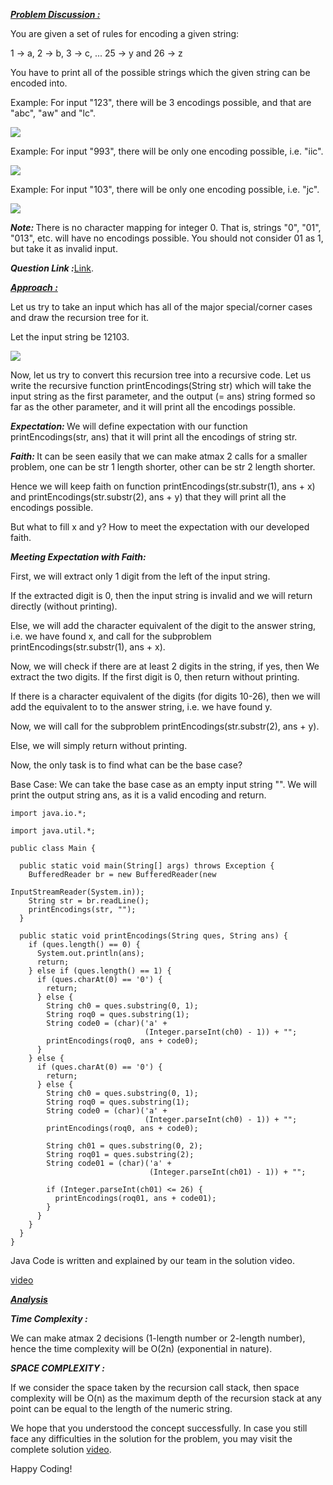 <i style="text-decoration:underline"><b>Problem Discussion :</b></i>

You are given a set of rules for encoding a given string:

1 -> a, 2 -> b, 3 -> c, ... 25 -> y and 26 -> z

You have to print all of the possible strings which the given string can be encoded into.

Example: For input "123", there will be 3 encodings possible, and that are "abc", "aw" and "lc".

<img src="https://pepvids.sgp1.cdn.digitaloceanspaces.com/articles/print_encodings/print_encodings_1.png">

Example: For input "993", there will be only one encoding possible, i.e. "iic".

<img src="https://pepvids.sgp1.cdn.digitaloceanspaces.com/articles/print_encodings/print_encodings_2.png">

Example: For input "103", there will be only one encoding possible, i.e. "jc".

<img src="https://pepvids.sgp1.cdn.digitaloceanspaces.com/articles/print_encodings/print_encodings_3.png">

<i><b>Note: </b></i>There is no character mapping for integer 0. That is, strings "0", "01", "013", etc. will have no encodings possible. You should not consider 01 as 1, but take it as invalid input.

<i><b>Question Link :</b></i>[Link](https://www.pepcoding.com/resources/online-java-foundation/recursion-on-the-way-up/print-encodings-official/ojquestion).

<i style="text-decoration:underline"><b>Approach :</b></i>

Let us try to take an input which has all of the major special/corner cases and draw the recursion tree for it. 

Let the input string be 12103.

<img src="https://pepvids.sgp1.cdn.digitaloceanspaces.com/articles/print_encodings/print_encodings_4.png">

Now, let us try to convert this recursion tree into a recursive code. Let us write the recursive function printEncodings(String str) which will take the input string as the first parameter, and the output (= ans) string formed so far as the other parameter, and it will print all the encodings possible.

<i><b>Expectation: </b></i>We will define expectation with our function printEncodings(str, ans) that it will print all the encodings of string str.

<i><b>Faith: </b></i>It can be seen easily that we can make atmax 2 calls for a smaller problem, one can be str 1 length shorter, other can be str 2 length shorter.

Hence we will keep faith on function printEncodings(str.substr(1), ans + x) and printEncodings(str.substr(2), ans + y) that they will print all the encodings possible.

But what to fill x and y? How to meet the expectation with our developed faith.

<i><b>Meeting Expectation with Faith:</b></i>

First, we will extract only 1 digit from the left of the input string.

If the extracted digit is 0, then the input string is invalid and we will return directly (without printing).

Else, we will add the character equivalent of the digit to the answer string, i.e. we have found x, and call for the subproblem printEncodings(str.substr(1), ans + x).

Now, we will check if there are at least 2 digits in the string, if yes, then
We extract the two digits. If the first digit is 0, then return without printing.

If there is a character equivalent of the digits (for digits 10-26), then we will add the equivalent to to the answer string, i.e. we have found y. 

Now, we will call for the subproblem printEncodings(str.substr(2), ans + y).

Else, we will simply return without printing.

Now, the only task is to find what can be the base case?

Base Case: We can take the base case as an empty input string "". We will print the output string ans, as it is a valid encoding and return.

```
import java.io.*;

import java.util.*;

public class Main {

  public static void main(String[] args) throws Exception {
    BufferedReader br = new BufferedReader(new
                                           InputStreamReader(System.in));
    String str = br.readLine();
    printEncodings(str, "");
  }

  public static void printEncodings(String ques, String ans) {
    if (ques.length() == 0) {
      System.out.println(ans);
      return;
    } else if (ques.length() == 1) {
      if (ques.charAt(0) == '0') {
        return;
      } else {
        String ch0 = ques.substring(0, 1);
        String roq0 = ques.substring(1);
        String code0 = (char)('a' +
                              (Integer.parseInt(ch0) - 1)) + "";
        printEncodings(roq0, ans + code0);
      }
    } else {
      if (ques.charAt(0) == '0') {
        return;
      } else {
        String ch0 = ques.substring(0, 1);
        String roq0 = ques.substring(1);
        String code0 = (char)('a' +
                              (Integer.parseInt(ch0) - 1)) + "";
        printEncodings(roq0, ans + code0);

        String ch01 = ques.substring(0, 2);
        String roq01 = ques.substring(2);
        String code01 = (char)('a' +
                               (Integer.parseInt(ch01) - 1)) + "";

        if (Integer.parseInt(ch01) <= 26) {
          printEncodings(roq01, ans + code01);
        }
      }
    }
  }
}
```

Java Code is written and explained by our team in the solution video.

[video](https://youtu.be/2ClSccwnq1Y)

<i style="text-decoration:underline"><b>Analysis</b></i>

<i><b>Time Complexity :</b></i>

We can make atmax 2 decisions (1-length number or 2-length number), hence the time complexity will be O(2n) (exponential in nature).

<i><b>SPACE COMPLEXITY :</b></i>

If we consider the space taken by the recursion call stack, then space complexity will be O(n) as the maximum depth of the recursion stack at any point can be equal to the length of the numeric string.

We hope that you understood the concept successfully. In case you still face any difficulties in the solution for the problem, you may visit the complete solution [video](https://www.youtube.com/watch?v=2ClSccwnq1Y).

Happy Coding!